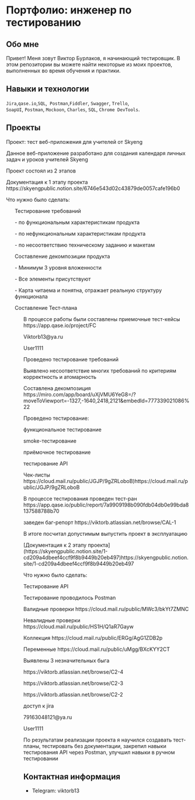 # Портфолио: инженер по тестированию
  ## Обо мне
Привет! Меня зовут Виктор Бурлаков, я начинающий тестировщик.
В этом репозитории вы можете найти некоторые из моих проектов, выполненных во время обучения и практики.
<br>

## Навыки и технологии
``Jira``,``qase.io``,``SQL``,`` Postman``,``Fiddler``, ``Swagger``, ``Trello``, <br>
``SoapUI``, ``Postman``, ``Mockoon``, ``Charles``, ``SQL``, ``Chrome DevTools``.

## Проекты

<p> Проект: тест веб-приложения для учителей от Skyeng</p>
<p> Данное веб-приложение разработано для создания календаря личных задач и уроков учителей Skyeng </p>
<p> Проект состоял из 2 этапов <p> 

<p> Документация к 1 этапу проекта https://skyengpublic.notion.site/6746e543d02c43879de0057cafe196b0</p>
<p>Что нужно было сделать:<p>
<ol>
  
  <p>Тестирование требований<p>

<p>- по функциональным характеристикам продукта<p>
<p>- по нефункциональным характеристикам продукта<p>
<p>- по несоответствию техническому заданию и макетам<p>
  
  <p>Составление декомпозиции продукта<p>
<p>- Минимум 3 уровня вложенности<p>
<p>- Все элементы присутствуют<p>
<p>- Карта читаема и понятна, отражает реальную структуру функционала<p>

 <p>Составление Тест-плана<p>
<ol>

  <p>В процессе работы были составлены приемочные тест-кейсы https://app.qase.io/project/FC<p>
<p>Viktorb13@ya.ru<p>
<p>User1111<p>

<p>Проведено тестирование требований<p>
<p>Выявлено несоответствие многих требований по критериям корректность и атомарность<p>
<p>Составлена декомпозиция https://miro.com/app/board/uXjVMU6YeG8=/?moveToViewport=-1327,-1640,2418,2121&embedId=777339021086%22<p>
<p>Проведено тестирование:<p>
<p>функциональное тестирование<p>
<p>smoke-тестирование<p>
<p>приёмочное тестирование<p>
<p>тестирование API<p>

<p>Чек-листы https://cloud.mail.ru/public/JGJP/9gZRLoboB)https://cloud.mail.ru/public/JGJP/9gZRLoboB <p>

<p>В процессе тестирования проведен тест-ран https://app.qase.io/public/report/7a9909198b090fdb04db0e99bda8137588788b70<p>
<p>заведен баг-репорт https://viktorb.atlassian.net/browse/CAL-1<p>
<p>В итоге посчитал допустимым выпустить проект в эксплуатацию<p>

<p> [Документация к 2 этапу проекта](https://skyengpublic.notion.site/1-cd209a4dbeef4ccf9f8b9449b20eb497)https://skyengpublic.notion.site/1-cd209a4dbeef4ccf9f8b9449b20eb497</p>

<p>Что нужно было сделать:<p>

  <p>Тестирование API<p>
<p>Тестирование проводилось Postman<p>
<p>Валидные проверки https://cloud.mail.ru/public/MWc3/bkYt7ZMNC<p>
<p>Невалидные проверки https://cloud.mail.ru/public/HS1H/Q1aR7Gayw<p>
<p>Коллекция https://cloud.mail.ru/public/ERGg/AgG1ZDB2p<p>
<p>Переменные https://cloud.mail.ru/public/uMgg/BXcKYY2CT<p>

<p>Выявлены 3 незначительных быга<p>
<p>https://viktorb.atlassian.net/browse/C2-4<p>
<p>https://viktorb.atlassian.net/browse/C2-3<p>
<p>https://viktorb.atlassian.net/browse/C2-2<p>

<p>доступ к jira<p>
<p>79163048121@ya.ru<p>
<p>User1111<p>

<p>По результатам реализации проекта я научился создавать тест-планы, тестировать без документации, закрепил навыки тестирования API через Postman, улучшил навыки в ручном тестировании <p>

## Контактная информация
- Telegram: viktorb13
